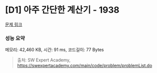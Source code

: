 # [D1] 아주 간단한 계산기 - 1938 

[문제 링크](https://swexpertacademy.com/main/code/problem/problemDetail.do?contestProbId=AV5PjsYKAMIDFAUq) 

### 성능 요약

메모리: 42,460 KB, 시간: 91 ms, 코드길이: 77 Bytes



> 출처: SW Expert Academy, https://swexpertacademy.com/main/code/problem/problemList.do